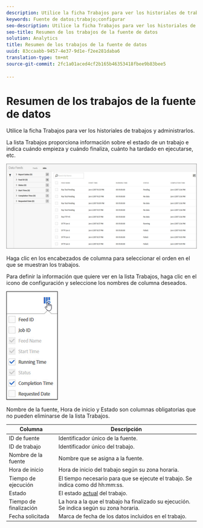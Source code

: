 ```yaml
---
description: Utilice la ficha Trabajos para ver los historiales de trabajos y administrarlos.
keywords: Fuente de datos;trabajo;configurar
seo-description: Utilice la ficha Trabajos para ver los historiales de trabajos y administrarlos.
seo-title: Resumen de los trabajos de la fuente de datos
solution: Analytics
title: Resumen de los trabajos de la fuente de datos
uuid: 83ccaabb-9457-4e37-9d1e-f2ee281daba6
translation-type: tm+mt
source-git-commit: 2fc1a01aced4cf2b165b46353418fbee9b83bee5

---
```



# Resumen de los trabajos de la fuente de datos

Utilice la ficha Trabajos para ver los historiales de trabajos y administrarlos.

La lista Trabajos proporciona información sobre el estado de un trabajo e indica cuándo empieza y cuándo finaliza, cuánto ha tardado en ejecutarse, etc.

![](assets/jobs.jpg)

Haga clic en los encabezados de columna para seleccionar el orden en el que se muestran los trabajos.

Para definir la información que quiere ver en la lista Trabajos, haga clic en el icono de configuración y seleccione los nombres de columna deseados.

![](assets/job-cols.jpg)

Nombre de la fuente, Hora de inicio y Estado son columnas obligatorias que no pueden eliminarse de la lista Trabajos.

| Columna | Descripción |
|---|---|
| ID de fuente | Identificador único de la fuente. |
| ID de trabajo | Identificador único del trabajo. |
| Nombre de la fuente | Nombre que se asigna a la fuente. |
| Hora de inicio | Hora de inicio del trabajo según su zona horaria. |
| Tiempo de ejecución | El tiempo necesario para que se ejecute el trabajo. Se indica como dd hh:mm:ss. |
| Estado | El estado [actual](/help/export/analytics-data-feed/c-df-jobs/r-job-status.md) del trabajo. |
| Tiempo de finalización | La hora a la que el trabajo ha finalizado su ejecución. Se indica según su zona horaria. |
| Fecha solicitada | Marca de fecha de los datos incluidos en el trabajo. |

